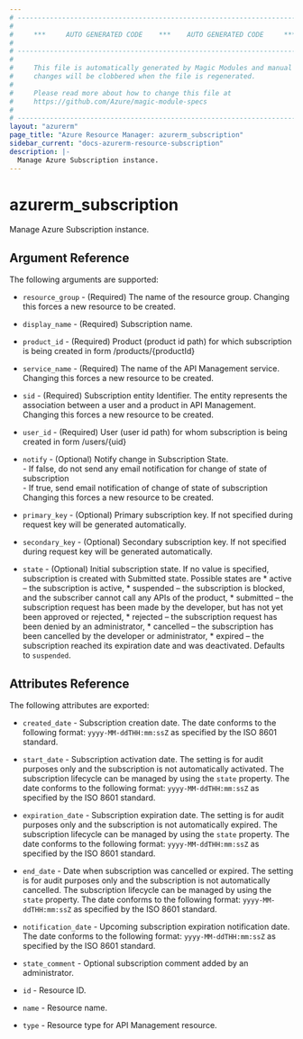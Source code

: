 ```yaml
---
# ----------------------------------------------------------------------------
#
#     ***     AUTO GENERATED CODE    ***    AUTO GENERATED CODE     ***
#
# ----------------------------------------------------------------------------
#
#     This file is automatically generated by Magic Modules and manual
#     changes will be clobbered when the file is regenerated.
#
#     Please read more about how to change this file at
#     https://github.com/Azure/magic-module-specs
#
# ----------------------------------------------------------------------------
layout: "azurerm"
page_title: "Azure Resource Manager: azurerm_subscription"
sidebar_current: "docs-azurerm-resource-subscription"
description: |-
  Manage Azure Subscription instance.
---
```


# azurerm_subscription

Manage Azure Subscription instance.


## Argument Reference

The following arguments are supported:

* `resource_group` - (Required) The name of the resource group. Changing this forces a new resource to be created.

* `display_name` - (Required) Subscription name.

* `product_id` - (Required) Product (product id path) for which subscription is being created in form /products/{productId}

* `service_name` - (Required) The name of the API Management service. Changing this forces a new resource to be created.

* `sid` - (Required) Subscription entity Identifier. The entity represents the association between a user and a product in API Management. Changing this forces a new resource to be created.

* `user_id` - (Required) User (user id path) for whom subscription is being created in form /users/{uid}

* `notify` - (Optional) Notify change in Subscription State. <br> - If false, do not send any email notification for change of state of subscription <br> - If true, send email notification of change of state of subscription Changing this forces a new resource to be created.

* `primary_key` - (Optional) Primary subscription key. If not specified during request key will be generated automatically.

* `secondary_key` - (Optional) Secondary subscription key. If not specified during request key will be generated automatically.

* `state` - (Optional) Initial subscription state. If no value is specified, subscription is created with Submitted state. Possible states are * active – the subscription is active, * suspended – the subscription is blocked, and the subscriber cannot call any APIs of the product, * submitted – the subscription request has been made by the developer, but has not yet been approved or rejected, * rejected – the subscription request has been denied by an administrator, * cancelled – the subscription has been cancelled by the developer or administrator, * expired – the subscription reached its expiration date and was deactivated. Defaults to `suspended`.

## Attributes Reference

The following attributes are exported:

* `created_date` - Subscription creation date. The date conforms to the following format: `yyyy-MM-ddTHH:mm:ssZ` as specified by the ISO 8601 standard.<br>

* `start_date` - Subscription activation date. The setting is for audit purposes only and the subscription is not automatically activated. The subscription lifecycle can be managed by using the `state` property. The date conforms to the following format: `yyyy-MM-ddTHH:mm:ssZ` as specified by the ISO 8601 standard.<br>

* `expiration_date` - Subscription expiration date. The setting is for audit purposes only and the subscription is not automatically expired. The subscription lifecycle can be managed by using the `state` property. The date conforms to the following format: `yyyy-MM-ddTHH:mm:ssZ` as specified by the ISO 8601 standard.<br>

* `end_date` - Date when subscription was cancelled or expired. The setting is for audit purposes only and the subscription is not automatically cancelled. The subscription lifecycle can be managed by using the `state` property. The date conforms to the following format: `yyyy-MM-ddTHH:mm:ssZ` as specified by the ISO 8601 standard.<br>

* `notification_date` - Upcoming subscription expiration notification date. The date conforms to the following format: `yyyy-MM-ddTHH:mm:ssZ` as specified by the ISO 8601 standard.<br>

* `state_comment` - Optional subscription comment added by an administrator.

* `id` - Resource ID.

* `name` - Resource name.

* `type` - Resource type for API Management resource.
